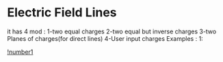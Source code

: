 
# Electric Field Lines
it has 4 mod : 1-two equal charges 2-two equal but inverse charges 3-two Planes of charges(for direct lines) 4-User input charges
Examples :
1:

[!number1](https://raw.githubusercontent.com/k3rn3lpanicc/Cpp-Playground/master/electricfield/1.png)
